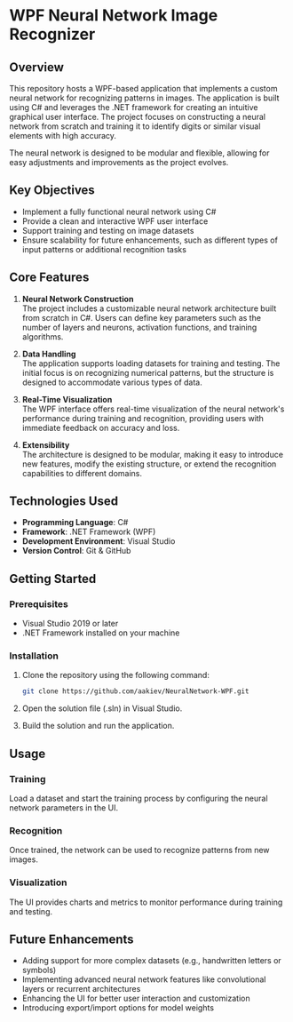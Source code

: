# WPF Neural Network Image Recognizer

## Overview
This repository hosts a WPF-based application that implements a custom neural network for recognizing patterns in images. The application is built using C# and leverages the .NET framework for creating an intuitive graphical user interface. The project focuses on constructing a neural network from scratch and training it to identify digits or similar visual elements with high accuracy.

The neural network is designed to be modular and flexible, allowing for easy adjustments and improvements as the project evolves.

## Key Objectives
- Implement a fully functional neural network using C#
- Provide a clean and interactive WPF user interface
- Support training and testing on image datasets
- Ensure scalability for future enhancements, such as different types of input patterns or additional recognition tasks

## Core Features
1. **Neural Network Construction**  
   The project includes a customizable neural network architecture built from scratch in C#. Users can define key parameters such as the number of layers and neurons, activation functions, and training algorithms.
   
2. **Data Handling**  
   The application supports loading datasets for training and testing. The initial focus is on recognizing numerical patterns, but the structure is designed to accommodate various types of data.

3. **Real-Time Visualization**  
   The WPF interface offers real-time visualization of the neural network's performance during training and recognition, providing users with immediate feedback on accuracy and loss.

4. **Extensibility**  
   The architecture is designed to be modular, making it easy to introduce new features, modify the existing structure, or extend the recognition capabilities to different domains.

## Technologies Used
- **Programming Language**: C#
- **Framework**: .NET Framework (WPF)
- **Development Environment**: Visual Studio
- **Version Control**: Git & GitHub

## Getting Started

### Prerequisites
- Visual Studio 2019 or later
- .NET Framework installed on your machine

### Installation
1. Clone the repository using the following command:
   
   ```bash
   git clone https://github.com/aakiev/NeuralNetwork-WPF.git
   ```
2. Open the solution file (.sln) in Visual Studio.
   
3. Build the solution and run the application.

## Usage

### Training
Load a dataset and start the training process by configuring the neural network parameters in the UI.

### Recognition
Once trained, the network can be used to recognize patterns from new images.

### Visualization
The UI provides charts and metrics to monitor performance during training and testing.

## Future Enhancements
- Adding support for more complex datasets (e.g., handwritten letters or symbols)
- Implementing advanced neural network features like convolutional layers or recurrent architectures
- Enhancing the UI for better user interaction and customization
- Introducing export/import options for model weights
